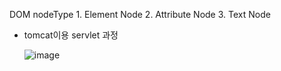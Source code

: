 DOM nodeType
    1. Element Node 2. Attribute Node 3. Text Node

- tomcat이용 servlet 과정

    ![image](https://github.com/tnduf6864/TIL/assets/66365553/9b2aede3-764a-403e-aa09-407817192717)
